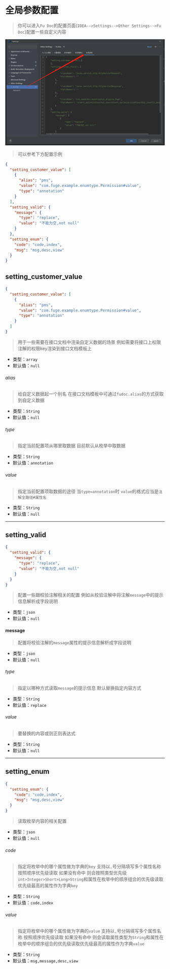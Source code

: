 # 全局参数配置

> 你可以进入`Fu Doc`的配置页面(`IDEA-->Settings-->Other Settings-->Fu Doc`)配置一些自定义内容

![img.png](../img/img70.png)

> 可以参考下方配置示例
```json
{
  "setting_customer_value": [
    {
      "alias": "pms",
      "value": "com.fuge.example.enumtype.Permission#value",
      "type": "annotation"
    }
  ],
  "setting_valid": {
    "message": {
      "type": "replace",
      "value": "不能为空,not null"
    }
  },
  "setting_enum": {
    "code": "code,index",
    "msg": "msg,desc,view"
  }
}

```

## setting_customer_value
```json
{
  "setting_customer_value": [
    {
      "alias": "pms",
      "value": "com.fuge.example.enumtype.Permission#value",
      "type": "annotation"
    }
  ]
}
```
> 用于一些需要在接口文档中渲染自定义数据的场景 例如需要将接口上权限注解的权限key渲染到接口文档模板上
- 类型：`array`
- 默认值：`null`

###### alias
> 给自定义数据起一个别名 在接口文档模板中可通过`fudoc.alias`的方式获取到自定义数据
- 类型：`String`
- 默认值：`null`

###### type
> 指定当前配置项从哪里取数据 目前默认从枚举中取数据
- 类型：`String`
- 默认值：`annotation`

###### value
> 指定当前配置项取数据的途径 当`type=annotation`时 `value`的格式应当是`注解全路径#属性名`
- 类型：`String`
- 默认值：`null`

---

## setting_valid
```json
{
  "setting_valid": {
    "message": {
      "type": "replace",
      "value": "不能为空,not null"
    }
  }
}
```
> 配置一些跟校验注解相关的配置 例如从校验注解中将注解`message`中的提示信息解析成字段说明
- 类型：`json`
- 默认值：`null`

#### message
> 配置将校验注解的`message`属性的提示信息解析成字段说明
- 类型：`json`
- 默认值：`null`

###### type
> 指定以哪种方式读取`message`的提示信息 默认替换指定内容方式
- 类型：`String`
- 默认值：`replace`

###### value
> 要替换的内容或则正则表达式
- 类型：`String`
- 默认值：`null`

---

## setting_enum
```json
{
  "setting_enum": {
    "code": "code,index",
    "msg": "msg,desc,view"
  }
}
```
> 读取枚举内容的相关配置
- 类型：`json`
- 默认值：`null`

###### code
> 指定将枚举中的哪个属性做为字典的`key` 支持以`,`号分隔填写多个属性名称 按照顺序优先级读取 如果没有命中 则会按照类型优先级`int>Integer>Short>Long>String`和属性在枚举中的顺序组合的优先级读取优先级最高的属性作为字典`key`
- 类型：`String`
- 默认值：`code,index`

###### value
> 指定将枚举中的哪个属性做为字典的`value` 支持以`,`号分隔填写多个属性名称 按照顺序优先级读取 如果没有命中 则会读取属性类型为`String`和属性在枚举中的顺序组合的优先级读取优先级最高的属性作为字典`value`
- 类型：`String`
- 默认值：`msg,message,desc,view`